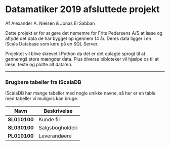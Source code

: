 # Datamatiker 2019 afsluttede projekt
Af Alexander A. Nielsen & Jonas El Sabban

Dette projekt er for at gøre det nememre for Frits Pedersens A/S at læse og aftyde det data de har bygget op igennem 14 år. 
Deres data ligger i en iScala Database som køre på en SQL Server. 

Projektet vil blive skrevet i Python da det er det oplagte sprogt til at gennemgå store mængder data. Plus diverse bibloteker vil hjælpe os til at læse, teste og plotte alt data'en. 

---
### Brugbare tabeller fra iScalaDB

iScalaDB har mange tabeller med nogle unikke navne, så her er en table med tabeller vi muligvis kan bruge.

|     Navn     |   Beskrivelse   |
| ------------ | --------------- |
| **SL010100** | Kunde fil       |
| **SL030100** | Salgsbogholderi |
| **PL010100** | Leverandøere    |
